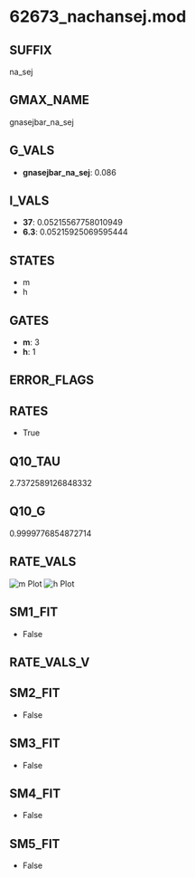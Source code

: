 # 62673_nachansej.mod

## SUFFIX

na_sej

## GMAX_NAME

gnasejbar_na_sej

## G_VALS

- **gnasejbar_na_sej**: 0.086

## I_VALS

- **37**: 0.05215567758010949
- **6.3**: 0.05215925069595444

## STATES

- m
- h

## GATES

- **m**: 3
- **h**: 1

## ERROR_FLAGS


## RATES

- True

## Q10_TAU

2.7372589126848332

## Q10_G

0.9999776854872714

## RATE_VALS

![m Plot](/Users/pbozelos/Dropbox/icg-Chai-Panos/supermodels/output_markdown_files/Na/62673_nachansej.mod/images/m.png)
![h Plot](/Users/pbozelos/Dropbox/icg-Chai-Panos/supermodels/output_markdown_files/Na/62673_nachansej.mod/images/h.png)

## SM1_FIT

- False

## RATE_VALS_V

## SM2_FIT

- False

## SM3_FIT

- False

## SM4_FIT

- False

## SM5_FIT

- False

